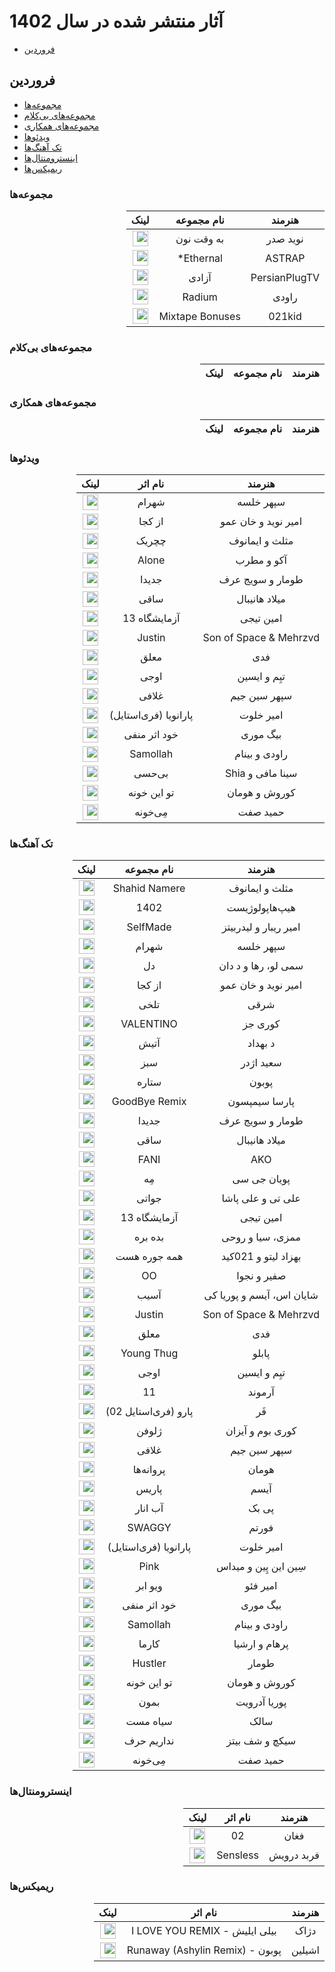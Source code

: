 # آثار منتشر شده در سال 1402
- [فروردین](#فروردین)


## فروردین
- [مجموعه‌ها](#مجموعهها)
- [مجموعه‌های بی‌کلام](#مجموعههای-بیکلام)
- [مجموعه‌های همکاری](#مجموعههای-همکاری)
- [ویدئوها](#ویدئوها)
- [تک آهنگ‌ها](#تک-آهنگها)
- [اینسترومنتال‌ها](#اینسترومنتالها)
- [ریمیکس‌ها](#ریمیکسها)


### مجموعه‌ها

<div dir="rtl">

| هنرمند | نام مجموعه | لینک |
|:-:|:-:|:-:|
| نوید صدر | به وقت نون | <a href="https://soundcloud.com/divarrecords/sets/be-vaghte-noon?si=37d87d1c7f714cd284d9d47b61db70f7&utm_source=clipboard&utm_medium=text&utm_campaign=social_sharing"><img src="https://edent.github.io/SuperTinyIcons/images/svg/soundcloud.svg" width="25"></a>
| ASTRAP | Ethernal* | <a href="https://open.spotify.com/album/3RU6IHyb7USQOEQ60UrnoD?si=8d_Bky02R82oIhl-HUl5GQ"><img src="https://edent.github.io/SuperTinyIcons/images/svg/spotify.svg" width="25"></a>
| PersianPlugTV | آزادی | <a href="https://open.spotify.com/album/3Q764JUip8DxlAiZnUPhuI?si=vR3JlQAjRq6jf6rijNlqkw"><img src="https://edent.github.io/SuperTinyIcons/images/svg/spotify.svg" width="25"></a>
| راودی | Radium | <a href="https://open.spotify.com/album/5Ko66wgb077Gtr9Ssa5v0K?si=kI7CUa3wTsC-KwL7oAKrkw"><img src="https://edent.github.io/SuperTinyIcons/images/svg/spotify.svg" width="25"></a>
| 021kid | Mixtape Bonuses | <a href="https://open.spotify.com/album/4evqWvS8xmLQdWczy7wWXh?si=-m0lHiYOQ7emGH4_zJqnrw"><img src="https://edent.github.io/SuperTinyIcons/images/svg/spotify.svg" width="25"></a>

</div>

### مجموعه‌های بی‌کلام

<div dir="rtl">

| هنرمند | نام مجموعه | لینک |
|:-:|:-:|:-:|

</div>

### مجموعه‌های همکاری

<div dir="rtl">

| هنرمند | نام مجموعه | لینک |
|:-:|:-:|:-:|

</div>

### ویدئوها

<div dir="rtl">

| هنرمند | نام اثر | لینک |
|:-:|:-:|:-:|
| سپهر خلسه | شهرام | <a href="https://youtu.be/IIQEYGN39VM"><img src="https://edent.github.io/SuperTinyIcons/images/svg/youtube.svg" width="25"></a>
| امیر نوید و خان عمو | از کجا | <a href="https://youtu.be/IiTemsdNtqo"><img src="https://edent.github.io/SuperTinyIcons/images/svg/youtube.svg" width="25"></a>
| مثلث و ایمانوف | چچریک | <a href="https://youtu.be/ifHdmhnX7Wk"><img src="https://edent.github.io/SuperTinyIcons/images/svg/youtube.svg" width="25"></a>
| آکو و مطرب | Alone | <a href="https://youtu.be/LjoSbjcwvZo"><img src="https://edent.github.io/SuperTinyIcons/images/svg/youtube.svg" width="25"></a>
| طومار و سویج عرف | جدیدا | <a href="https://youtu.be/k5J-bPNYUtg"><img src="https://edent.github.io/SuperTinyIcons/images/svg/youtube.svg" width="25"></a>
| میلاد هانیبال | ساقی | <a href="https://youtu.be/sgIQqV6HMmk"><img src="https://edent.github.io/SuperTinyIcons/images/svg/youtube.svg" width="25"></a>
| امین تیجی | آزمایشگاه 13 | <a href="https://youtu.be/XhOccQmSq70"><img src="https://edent.github.io/SuperTinyIcons/images/svg/youtube.svg" width="25"></a>
| Son of Space & Mehrzvd| Justin | <a href="https://youtu.be/R2JmkLl4r_Y"><img src="https://edent.github.io/SuperTinyIcons/images/svg/youtube.svg" width="25"></a>
| فدی | معلق | <a href="https://youtu.be/4iJ51_e_7j8"><img src="https://edent.github.io/SuperTinyIcons/images/svg/youtube.svg" width="25"></a>
| تیِم و ایسین | اوجی | <a href="https://youtu.be/hl8lALjDU4Y"><img src="https://edent.github.io/SuperTinyIcons/images/svg/youtube.svg" width="25"></a>
| سپهر سین جیم | غلافی | <a href="https://youtu.be/dBYpQyoDe-Q"><img src="https://edent.github.io/SuperTinyIcons/images/svg/youtube.svg" width="25"></a>
| امیر خلوت | پارانویا (فری‌استایل) | <a href="https://youtu.be/HP47Qz6Og9c"><img src="https://edent.github.io/SuperTinyIcons/images/svg/youtube.svg" width="25"></a>
| بیگ موری | خود اثر منفی | <a href="https://youtu.be/7RlnPZDxYG0"><img src="https://edent.github.io/SuperTinyIcons/images/svg/youtube.svg" width="25"></a>
| راودی و بینام | Samollah | <a href="https://youtu.be/vraGsVRMMY8"><img src="https://edent.github.io/SuperTinyIcons/images/svg/youtube.svg" width="25"></a>
| سینا مافی و Shia | بی‌حسی | <a href="https://youtu.be/Fbpa-DmY6N4"><img src="https://edent.github.io/SuperTinyIcons/images/svg/youtube.svg" width="25"></a>
| کوروش و هومان | تو این خونه | <a href="https://open.spotify.com/track/0dbbZsno0GaUce88ffT3LA?si=be7fac91a05f4981"><img src="https://edent.github.io/SuperTinyIcons/images/svg/spotify.svg" width="25"></a>
| حمید صفت | مِی‌خونه | <a href="https://youtu.be/6HyIZs7qmlI"><img src="https://edent.github.io/SuperTinyIcons/images/svg/youtube.svg" width="25"></a>

</div>

### تک آهنگ‌ها

<div dir="rtl">

| هنرمند | نام مجموعه | لینک
|:-:|:-:|:-:|
| مثلث و ایمانوف | Shahid Namere | <a href="https://soundcloud.com/mosalas/shahid-namere"><img src="https://edent.github.io/SuperTinyIcons/images/svg/soundcloud.svg" width="25"></a>
| هیپ‌هاپولوژیست | 1402 | <a href="https://open.spotify.com/album/6LsmbD3k1FJPJrURVwzSNR?si=36DbBiWvTzmLey8ZZ98y9w"><img src="https://edent.github.io/SuperTinyIcons/images/svg/spotify.svg" width="25"></a>
| امیر ریبار و لیدربیتز | SelfMade | <a href="https://open.spotify.com/track/1wCoWRZmPTnreQrAsw9fGa?si=23b9c433967e44c4"><img src="https://edent.github.io/SuperTinyIcons/images/svg/spotify.svg" width="25"></a>
| سپهر خلسه | شهرام | <a href="https://open.spotify.com/track/2RQtoiwQUWiQvup8ppPnt9?si=be130b04cf324917"><img src="https://edent.github.io/SuperTinyIcons/images/svg/spotify.svg" width="25"></a>
| سمی لو، رها و د دان | دل | <a href="https://open.spotify.com/track/5dVudjHn4opdAShGw8Fj3M?si=d4b6285745b24920"><img src="https://edent.github.io/SuperTinyIcons/images/svg/spotify.svg" width="25"></a>
| امیر نوید و خان عمو | از کجا | <a href="https://open.spotify.com/album/6nRSApIMkgJGuHlUvbjSSv?si=JYAHbyx4QOOu9LDagmxGDA"><img src="https://edent.github.io/SuperTinyIcons/images/svg/spotify.svg" width="25"></a>
| شرقی | تلخی | <a href="https://open.spotify.com/album/6nRSApIMkgJGuHlUvbjSSv?si=JYAHbyx4QOOu9LDagmxGDA"><img src="https://edent.github.io/SuperTinyIcons/images/svg/spotify.svg" width="25"></a>
| کوری جز | VALENTINO | <a href="https://open.spotify.com/album/3N519gr2Tys1UD0OQ2VBPn?si=d62538fc14e74c0f"><img src="https://edent.github.io/SuperTinyIcons/images/svg/spotify.svg" width="25"></a>
| د بهداد | آتیش | <a href="https://open.spotify.com/album/57blucDrdB3EzrvkKGAC6z?si=ebrIsb_0RYG5aVqGVJk6lw"><img src="https://edent.github.io/SuperTinyIcons/images/svg/spotify.svg" width="25"></a>
| سعید اژدر | سبز | <a href="https://soundcloud.com/ajdar/sabz?si=441b8d0f05064019890c4ac05dccdfa0&utm_source=clipboard&utm_medium=text&utm_campaign=social_sharing"><img src="https://edent.github.io/SuperTinyIcons/images/svg/soundcloud.svg" width="25"></a>
| پوبون | ستاره | <a href="https://open.spotify.com/track/0UaYesyjaDIyn6rkGgFEED?si=907c21a4fac14a10"><img src="https://edent.github.io/SuperTinyIcons/images/svg/spotify.svg" width="25"></a>
| پارسا سیمپسون | GoodBye Remix | <a href="https://youtu.be/o4VH4QEu7ys"><img src="https://edent.github.io/SuperTinyIcons/images/svg/youtube.svg" width="25"></a>
| طومار و سویج عرف | جدیدا | <a href="https://open.spotify.com/track/1neTPXoVqvGx24O5rWyvTT?si=a4865fde6c14498c"><img src="https://edent.github.io/SuperTinyIcons/images/svg/spotify.svg" width="25"></a>
| میلاد هانیبال | ساقی | <a href="https://open.spotify.com/track/7v2Hk0GhVEjGGK0Lz0Erya?si=969668df6ed0445d"><img src="https://edent.github.io/SuperTinyIcons/images/svg/spotify.svg" width="25"></a>
| AKO | FANI | <a href="https://open.spotify.com/track/5DN4P79AhwGogKG2UBIG2l?si=46f144f361f24998"><img src="https://edent.github.io/SuperTinyIcons/images/svg/spotify.svg" width="25"></a>
| پویان جی سی | مِه | <a href="https://soundcloud.com/jeyceez/pooyan-jc-meh?si=62453a03434d4e989060ece8dec52379&utm_source=clipboard&utm_medium=text&utm_campaign=social_sharing"><img src="https://edent.github.io/SuperTinyIcons/images/svg/soundcloud.svg" width="25"></a>
| علی تی و علی پاشا | جواتی | <a href="https://open.spotify.com/track/5TENflOpjoe7Oazausfi0q?si=b2453d492f684e04"><img src="https://edent.github.io/SuperTinyIcons/images/svg/spotify.svg" width="25"></a>
| امین تیجی | آزمایشگاه 13 | <a href="https://open.spotify.com/track/768AiVgfnB9zImo1mxzB0C?si=940593be4e0b499b"><img src="https://edent.github.io/SuperTinyIcons/images/svg/spotify.svg" width="25"></a>
| ممزی، سیا و روحی | بده بره | <a href="https://open.spotify.com/track/547EYL8biUPZn6p1UA0dbP?si=915fd125fcc04e1e"><img src="https://edent.github.io/SuperTinyIcons/images/svg/spotify.svg" width="25"></a>
| بهزاد لیتو و 021کید | همه جوره هست | <a href="https://open.spotify.com/track/24Md9XjzNWfeICXcneQdkc?si=cba61d742ade415d"><img src="https://edent.github.io/SuperTinyIcons/images/svg/spotify.svg" width="25"></a>
| صفیر و نجوا | OO | <a href="https://open.spotify.com/track/4znT0tsGY3aMQnTRfXWHdZ?si=105c424a3c514947"><img src="https://edent.github.io/SuperTinyIcons/images/svg/spotify.svg" width="25"></a>
| شایان اس، آیسم و پوریا کی | آسیب | <a href="https://open.spotify.com/track/0e29HFw1LxUHt8Imhg5Atb?si=2ac7d7f919804f2f"><img src="https://edent.github.io/SuperTinyIcons/images/svg/spotify.svg" width="25"></a>
| Son of Space & Mehrzvd | Justin | <a href="https://open.spotify.com/track/3Pxh9v1As4KJRjiHxlY3lI?si=fd8c5da9bb994715"><img src="https://edent.github.io/SuperTinyIcons/images/svg/spotify.svg" width="25"></a>
| فدی | معلق | <a href="https://open.spotify.com/track/27aYMyqDftBc55G0oh7OwM?si=0ba19bcf45714e54"><img src="https://edent.github.io/SuperTinyIcons/images/svg/spotify.svg" width="25"></a>
| پابلو | Young Thug | <a href="https://open.spotify.com/track/6Xr9sT05MsaodS1D13Cvi0?si=8613435984dd44a3"><img src="https://edent.github.io/SuperTinyIcons/images/svg/spotify.svg" width="25"></a>
| تیِم و ایسین | اوجی | <a href="https://open.spotify.com/track/6Xr9sT05MsaodS1D13Cvi0?si=8613435984dd44a3"><img src="https://edent.github.io/SuperTinyIcons/images/svg/spotify.svg" width="25"></a>
| آرموند | 11 | <a href="https://open.spotify.com/track/7Jy5457YeIiPR1s2ljRQCN?si=38b268ddecb7467a"><img src="https://edent.github.io/SuperTinyIcons/images/svg/spotify.svg" width="25"></a>
| فَر | پارو (فری‌استایل 02) | <a href="https://soundcloud.com/pharr_id/freestyle-02-paaroo?si=dd9851c173324b5bb59a0b9c949c800f&utm_source=clipboard&utm_medium=text&utm_campaign=social_sharing"><img src="https://edent.github.io/SuperTinyIcons/images/svg/soundcloud.svg" width="25"></a>
| کوری بوم و آیزان | ژلوفن | <a href="https://soundcloud.com/koorosh-maboodi/jelofen-1?si=1d1c31a2b38743cdb2ddd929929f65c3&utm_source=clipboard&utm_medium=text&utm_campaign=social_sharing"><img src="https://edent.github.io/SuperTinyIcons/images/svg/soundcloud.svg" width="25"></a>
| سپهر سین جیم | غلافی | <a href="https://open.spotify.com/track/2XFEs7sYWSMpNEJr972Ntj?si=9dd772ab866d483b"><img src="https://edent.github.io/SuperTinyIcons/images/svg/spotify.svg" width="25"></a>
| هومان | پروانه‌ها | <a href="https://open.spotify.com/album/7ANVAdXAYN9Hh6XoGeAkpW?si=jgL7fmdiRh6K-Yg_CAl8Og"><img src="https://edent.github.io/SuperTinyIcons/images/svg/spotify.svg" width="25"></a>
| آیسم | پاریس | <a href="https://open.spotify.com/track/4rfSJxv6d13ze6QETT2LcX?si=16004e00e0d84ca6"><img src="https://edent.github.io/SuperTinyIcons/images/svg/spotify.svg" width="25"></a>
| پی بک | آب انار | <a href="https://open.spotify.com/track/2soKnEDNLXiBPkDZ052fr3?si=0dd6aecd6a354d33"><img src="https://edent.github.io/SuperTinyIcons/images/svg/spotify.svg" width="25"></a>
| فورتم | SWAGGY | <a href="https://open.spotify.com/track/2v2msXXu8pXSzt2yiNlZZi?si=8feec6224b0e4d04"><img src="https://edent.github.io/SuperTinyIcons/images/svg/spotify.svg" width="25"></a>
| امیر خلوت | پارانویا (فری‌استایل) | <a href="https://open.spotify.com/track/3YMEwXy2RHguCv1vrDiEDn?si=25928bc31d25455e"><img src="https://edent.github.io/SuperTinyIcons/images/svg/spotify.svg" width="25"></a>
| سِین این پِین و میداس | Pink | <a href="https://soundcloud.com/seyninpain/pink-x-midas?si=1c61a4c9a7c14d48be4c767d43ff68ea&utm_source=clipboard&utm_medium=text&utm_campaign=social_sharing"><img src="https://edent.github.io/SuperTinyIcons/images/svg/soundcloud.svg" width="25"></a>
| امیر فئو | ویو ابر | <a href="https://soundcloud.com/amirfeo/viewabr?si=2b2e5f9958bc42c7a96625b25facf2c3&utm_source=clipboard&utm_medium=text&utm_campaign=social_sharing"><img src="https://edent.github.io/SuperTinyIcons/images/svg/soundcloud.svg" width="25"></a>
| بیگ موری | خود اثر منفی | <a href="https://soundcloud.com/bigmori/khode-asar-manfi-prod-by-khoderfm-t3chlabz?si=d7d58f203bb24724a7471cae33a5f17b&utm_source=clipboard&utm_medium=text&utm_campaign=social_sharing"><img src="https://edent.github.io/SuperTinyIcons/images/svg/soundcloud.svg" width="25"></a>
| راودی و بینام | Samollah | <a href="https://open.spotify.com/track/7mEgVl3NcdyL70I61GPBrC?si=eb4eee739557460a"><img src="https://edent.github.io/SuperTinyIcons/images/svg/spotify.svg" width="25"></a>
| پرهام و ارشیا | کارما | <a href="https://open.spotify.com/track/7h71tmasLGMEAbcaTb4BY1?si=764581c779f141f7"><img src="https://edent.github.io/SuperTinyIcons/images/svg/spotify.svg" width="25"></a>
| طومار | Hustler | <a href="https://open.spotify.com/track/7liYro7Nn2yQcTEgSqTHl9?si=e97fe1d47d604c03"><img src="https://edent.github.io/SuperTinyIcons/images/svg/spotify.svg" width="25"></a>
| کوروش و هومان | تو این خونه | <a href="https://open.spotify.com/track/0dbbZsno0GaUce88ffT3LA?si=be7fac91a05f4981"><img src="https://edent.github.io/SuperTinyIcons/images/svg/spotify.svg" width="25"></a>
| پوریا آدرویت | بمون | <a href="https://open.spotify.com/album/4O7R1QvtSsEbpSxEZU6gPG?si=TGXOLo-YS128O-6Bo9LymA"><img src="https://edent.github.io/SuperTinyIcons/images/svg/spotify.svg" width="25"></a>
| سالک | سیاه مست | <a href="https://open.spotify.com/album/5rziLG6Eai0wFsXGUPsCWc?si=PeeO9hDyToC3YI6VL9quMg"><img src="https://edent.github.io/SuperTinyIcons/images/svg/spotify.svg" width="25"></a>
| سیکچ و شف بیتز | نداریم حرف | <a href="https://open.spotify.com/track/1NGB4CUMiZQ9Auz8vJT1uP?si=ebc0fecbb59f4ec9"><img src="https://edent.github.io/SuperTinyIcons/images/svg/spotify.svg" width="25"></a>
| حمید صفت | مِی‌خونه | <a href="https://open.spotify.com/track/6RRAitDZu3Rp5KrkOctgIJ?si=bbbc9598b6ef410b"><img src="https://edent.github.io/SuperTinyIcons/images/svg/spotify.svg" width="25"></a>

</div>

### اینسترومنتال‌ها

<div dir="rtl">

| هنرمند | نام اثر | لینک |
|:-:|:-:|:-:|
| فغان | 02 | <a href="https://soundcloud.com/hichrecords/faghan-02?si=08b1bb6fa1a747cda41b78d6566c73bd&utm_source=clipboard&utm_medium=text&utm_campaign=social_sharing"><img src="https://edent.github.io/SuperTinyIcons/images/svg/soundcloud.svg" width="25"></a>
| فربد درویش | Sensless | <a href="https://open.spotify.com/track/7ckPFzo0DajvomffwnjJWo?si=7c1d649c0b154dd6"><img src="https://edent.github.io/SuperTinyIcons/images/svg/spotify.svg" width="25"></a>

</div>

### ریمیکس‌ها

<div dir="rtl">

| هنرمند | نام اثر | لینک |
|:-:|:-:|:-:|
| دژاک | بیلی ایلیش - I LOVE YOU REMIX | <a href="https://soundcloud.com/zhak-beat/billie-eilish-i-love-you-remix?si=1e42153d6cf94b828bf0e1b13eb12c5f&utm_source=clipboard&utm_medium=text&utm_campaign=social_sharing"><img src="https://edent.github.io/SuperTinyIcons/images/svg/soundcloud.svg" width="25"></a>
| اشیلین | پوبون - Runaway (Ashylin Remix) | <a href="https://soundcloud.com/prodbyashylin/poobon-runawayashylin-remix?si=b7e4ad33a7d4485c81e8e83aab0faa07&utm_source=clipboard&utm_medium=text&utm_campaign=social_sharing"><img src="https://edent.github.io/SuperTinyIcons/images/svg/soundcloud.svg" width="25"></a>

</div>
